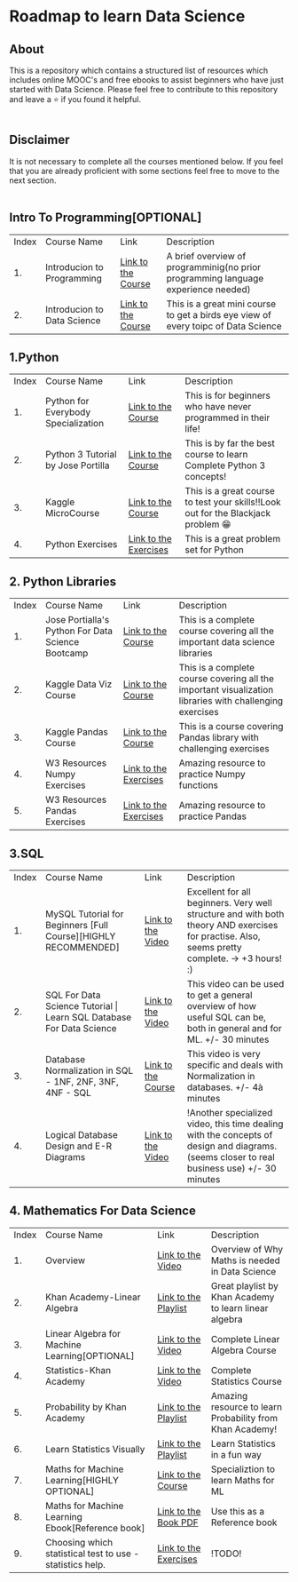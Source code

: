 # Roadmap to learn Data Science

## About
This is a repository which contains a structured list of resources which includes online MOOC's and free ebooks to assist beginners who have just started with Data Science.
Please feel free to contribute to this repository and leave a ⭐ if you found it helpful.
<br><br>
## Disclaimer
It is not necessary to complete all the courses mentioned below. If you feel that you are already proficient with some sections feel free to move to the next section.
<br><br>
## Intro To Programming[OPTIONAL]
<table>
  <tr>
    <td>Index</td>
    <td>Course Name</td>
    <td>Link</td>
    <td>Description</td>
  </tr>
  <tr>
    <td>1.</td>
    <td>Introducion to Programming</td>
    <td><a href="https://www.youtube.com/watch?v=zOjov-2OZ0E">Link to the Course</a></td>
    <td>A brief overview of programminig(no prior programming language experience needed)</td>
  </tr>
  <tr>
    <td>2.</td>
    <td>Introducion to Data Science</td>
    <td><a href="https://www.youtube.com/watch?v=N6BghzuFLIg">Link to the Course</a></td>
    <td>This is a great mini course to get a birds eye view of every toipc of Data Science</td>
  </tr>
</table>

## 1.Python
<table>
  <tr>
    <td>Index</td>
    <td>Course Name</td>
    <td>Link</td>
    <td>Description</td>
  </tr>
  <tr>
    <td>1.</td>
    <td>Python for Everybody Specialization</td>
    <td><a href="https://www.coursera.org/specializations/python?">Link to the Course</a></td>
    <td>This is for beginners who have never programmed in their life!</td>
  </tr>
  <td>2.</td>
    <td>Python 3 Tutorial by Jose Portilla</td>
    <td><a href="https://www.udemy.com/course/complete-python-bootcamp/">Link to the Course</a></td>
    <td>This is by far the best course to learn Complete Python 3 concepts!</td></tr>
    <tr>
  <td>3.</td>
    <td>Kaggle MicroCourse</td>
    <td><a href="https://www.kaggle.com/learn/python">Link to the Course</a></td>
    <td>This is a great course to test your skills!!Look out for the Blackjack problem 😁</td>
  </tr>
  <td>4.</td>
    <td>Python Exercises</td>
    <td><a href="https://www.w3resource.com/python-exercises/">Link to the Exercises</a></td>
    <td>This is a great problem set for Python</td>
  </tr>
</table>

## 2. Python Libraries

<table>
    <tr>
    <td>Index</td>
    <td>Course Name</td>
    <td>Link</td>
    <td>Description</td>
  </tr>
  <tr>
    <td>1.</td>
    <td>Jose Portialla's Python For Data Science Bootcamp</td>
    <td><a href="https://www.udemy.com/course/python-for-data-science-and-machine-learning-bootcamp/">Link to the Course</a></td>
    <td>This is a complete course covering all the important data science libraries</td>
  </tr>
  <tr>
    <td>2.</td>
    <td>Kaggle Data Viz Course</td>
    <td><a href="https://www.kaggle.com/learn/data-visualization">Link to the Course</a></td>
    <td>This is a complete course covering all the important visualization libraries with challenging exercises</td>
  </tr>
  <tr>
    <td>3.</td>
    <td>Kaggle Pandas Course</td>
    <td><a href="https://www.kaggle.com/learn/pandas">Link to the Course</a></td>
    <td>This is a course covering Pandas library with challenging exercises</td>
  </tr>
   <tr>
    <td>4.</td>
    <td>W3 Resources Numpy Exercises</td>
    <td><a href="https://www.w3resource.com/python-exercises/numpy/index.php">Link to the Exercises</a></td>
    <td>Amazing resource to practice Numpy functions</td>
  </tr>
  <tr>
    <td>5.</td>
    <td>W3 Resources Pandas Exercises</td>
    <td><a href="https://www.w3resource.com/python-exercises/pandas/index.php">Link to the Exercises</a></td>
    <td>Amazing resource to practice Pandas</td>
  </tr>
</table>


## 3.SQL
<table>
  <tr>
    <td>Index</td>
    <td>Course Name</td>
    <td>Link</td>
    <td>Description</td>
  </tr>
  <tr>
    <td>1.</td>
    <td>MySQL Tutorial for Beginners [Full Course][HIGHLY RECOMMENDED]</td>
    <td><a href="https://www.youtube.com/watch?v=7S_tz1z_5bA&feature=youtu.be">Link to the Video</a></td>
    <td>Excellent for all beginners. Very well structure and with both theory AND exercises for practise. Also, seems pretty complete. -> +3 hours! :)</td>
  </tr>
  <td>2.</td>
    <td>SQL For Data Science Tutorial | Learn SQL Database For Data Science</td>
    <td><a href="https://www.youtube.com/watch?v=sTiWTx0ifaM&feature=youtu.be">Link to the Video</a></td>
    <td>This video can be used to get a general overview of how useful SQL can be, both in general and for ML. +/- 30 minutes</td></tr>
    <tr>
  <td>3.</td>
    <td>Database Normalization in SQL - 1NF, 2NF, 3NF, 4NF - SQL</td>
    <td><a href="https://www.youtube.com/watch?v=l5DCnCzDb8g">Link to the Course</a></td>
    <td>This video is very specific and deals with Normalization in databases. +/- 4à minutes</td>
  </tr>
  <td>4.</td>
    <td>Logical Database Design and E-R Diagrams</td>
    <td><a href="https://www.youtube.com/watch?v=ZBgXb66Ckz0">Link to the Video</a></td>
    <td>!Another specialized video, this time dealing with the concepts of design and diagrams. (seems closer to real business use) +/- 30 minutes</td>
  </tr>  
</table>

## 4. Mathematics For Data Science
<table>
    <tr>
    <td>Index</td>
    <td>Course Name</td>
    <td>Link</td>
    <td>Description</td>
  </tr>
  <tr>
    <td>1.</td>
    <td>Overview</td>
    <td><a href="https://www.youtube.com/watch?v=zSwM5uVeylU">Link to the Video</a></td>
    <td>Overview of Why Maths is needed in Data Science</td>
    </tr>
    <tr>
    <td>2.</td>
    <td>Khan Academy-Linear Algebra</td>
    <td><a href="https://www.youtube.com/playlist?list=PLFD0EB975BA0CC1E0">Link to the Playlist</a></td>
    <td>Great playlist by Khan Academy to learn linear algebra</td>
    </tr>
    <tr>
    <td>3.</td>
    <td>Linear Algebra for Machine Learning[OPTIONAL]</td>
    <td><a href="https://www.youtube.com/watch?v=tVQZvJwi-ec">Link to the Video</a></td>
    <td>Complete Linear Algebra Course</td>
    </tr>
    <tr>
    <td>4.</td>
    <td>Statistics-Khan Academy</td>
    <td><a href="https://www.youtube.com/playlist?list=PL1328115D3D8A2566">Link to the Video</a></td>
    <td>Complete Statistics Course</td>
    </tr>
  <tr>
    <td>5.</td>
    <td>Probability by Khan Academy</td>
    <td><a href="https://www.youtube.com/playlist?list=PLC58778F28211FA19">Link to the Playlist</a></td>
    <td>Amazing resource to learn Probability from Khan Academy!</td>
    </tr>
  <tr>
    <td>6.</td>
    <td>Learn Statistics Visually </td>
    <td><a href="https://www.youtube.com/playlist?list=PLblh5JKOoLUIcdlgu78MnlATeyx4cEVeR">Link to the Playlist</a></td>
    <td>Learn Statistics in a fun way</td>
    </tr>
    <tr>
    <td>7.</td>
    <td>Maths for Machine Learning[HIGHLY OPTIONAL]</td>
    <td><a href="https://www.coursera.org/search?query=math%20for%20machine%20learning&">Link to the Course</a></td>
    <td>Specializtion to learn Maths for ML</td>
    </tr>
     <tr>
    <td>8.</td>
    <td>Maths for Machine Learning Ebook[Reference book]</td>
    <td><a href="https://mml-book.github.io/book/mml-book.pdf">Link to the Book PDF</a></td>
    <td>Use this as a Reference book </td>
    </tr>
    <td>9.</td>
    <td>Choosing which statistical test to use - statistics help.</td>
    <td><a href="https://www.youtube.com/watch?v=rulIUAN0U3w">Link to the Exercises</a></td>
    <td>!TODO!</td>
    </tr>
  
</table>
